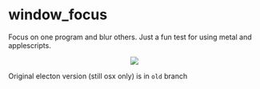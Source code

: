 # window_focus

Focus on one program and blur others. Just a fun test for using metal and applescripts.

<p align="center">
  <img src="https://raw.githubusercontent.com/takeiteasy/window_focus/master/screenshot.png">
</p>

Original electon version (still osx only) is in ```old``` branch
